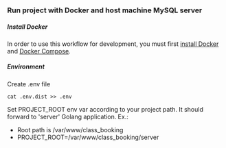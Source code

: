 ### Run project with Docker and host machine MySQL server

##### Install Docker

In order to use this workflow for development, you must first [install Docker](https://docs.docker.com/get-docker/) and [Docker Compose](https://docs.docker.com/compose/install/).

##### Environment

Create .env file
```
cat .env.dist >> .env
```
Set PROJECT_ROOT env var according to your project path. It should forward to 'server' Golang application. Ex.:
- Root path is /var/www/class_booking
- PROJECT_ROOT=/var/www/class_booking/server


